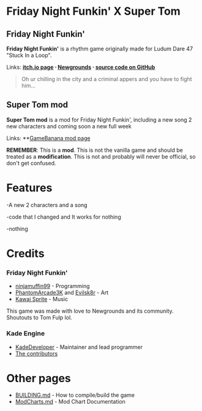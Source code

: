 # Friday Night Funkin' X Super Tom
## Friday Night Funkin'
**Friday Night Funkin'** is a rhythm game originally made for Ludum Dare 47 "Stuck In a Loop".

Links: **[itch.io page](https://ninja-muffin24.itch.io/funkin) ⋅ [Newgrounds](https://www.newgrounds.com/portal/view/770371) ⋅ [source code on GitHub](https://github.com/ninjamuffin99/Funkin)**
> Oh ur chilling in the city and a criminal appers and you have to fight him...
## Super Tom mod
**Super Tom mod** is a mod for Friday Night Funkin', including a new song 2 new characters and coming soon a new full week

Links: **[GameBanana mod page](https://gamebanana.com/gamefiles/16761)

**REMEMBER**: This is a **mod**. This is not the vanilla game and should be treated as a **modification**. This is not and probably will never be official, so don't get confused.

# Features
-A new 2 characters and a song 

-code that I changed and It works for nothing 

-nothing

# Credits
### Friday Night Funkin'
 - [ninjamuffin99](https://twitter.com/ninja_muffin99) - Programming
 - [PhantomArcade3K](https://twitter.com/phantomarcade3k) and [Evilsk8r](https://twitter.com/evilsk8r) - Art
 - [Kawai Sprite](https://twitter.com/kawaisprite) - Music

This game was made with love to Newgrounds and its community. Shoutouts to Tom Fulp lol.
### Kade Engine
- [KadeDeveloper](https://twitter.com/KadeDeveloper) - Maintainer and lead programmer
- [The contributors](https://github.com/KadeDev/Kade-Engine/graphs/contributors)

# Other pages
 - [BUILDING.md](https://github.com/KadeDev/Kade-Engine/blob/master/BUILDING.md) - How to compile/build the game
 - [ModCharts.md](https://github.com/KadeDev/Kade-Engine/blob/master/ModCharts.md) - Mod Chart Documentation
